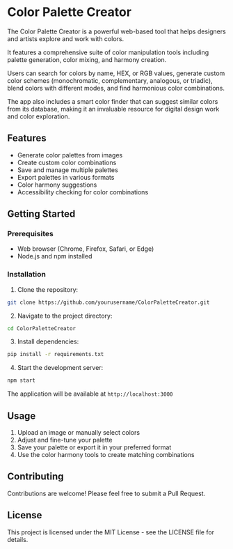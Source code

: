 # Color Palette Creator

The Color Palette Creator is a powerful web-based tool that helps designers and artists explore and work with colors.

It features a comprehensive suite of color manipulation tools including palette generation, color mixing, and harmony creation.

Users can search for colors by name, HEX, or RGB values, generate custom color schemes (monochromatic, complementary, analogous, or triadic), blend colors with different modes, and find harmonious color combinations.

The app also includes a smart color finder that can suggest similar colors from its database, making it an invaluable resource for digital design work and color exploration.

## Features

- Generate color palettes from images
- Create custom color combinations
- Save and manage multiple palettes
- Export palettes in various formats
- Color harmony suggestions
- Accessibility checking for color combinations

## Getting Started

### Prerequisites

- Web browser (Chrome, Firefox, Safari, or Edge)
- Node.js and npm installed

### Installation

1. Clone the repository:
```bash
git clone https://github.com/yourusername/ColorPaletteCreator.git
```

2. Navigate to the project directory:
```bash
cd ColorPaletteCreator
```

3. Install dependencies:
```bash
pip install -r requirements.txt
```

4. Start the development server:
```bash
npm start
```

The application will be available at `http://localhost:3000`

## Usage

1. Upload an image or manually select colors
2. Adjust and fine-tune your palette
3. Save your palette or export it in your preferred format
4. Use the color harmony tools to create matching combinations

## Contributing

Contributions are welcome! Please feel free to submit a Pull Request.

## License

This project is licensed under the MIT License - see the LICENSE file for details. 